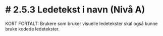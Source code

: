 # # 2.5.3 Ledetekst i navn (Nivå A)
KORT FORTALT: Brukere som bruker visuelle ledetekster skal også kunne bruke kodede ledetekster.